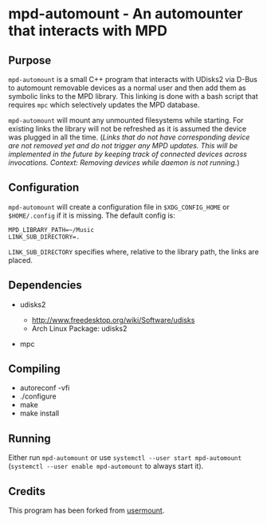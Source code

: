 mpd-automount - An automounter that interacts with MPD
======================================================

Purpose
-------

`mpd-automount` is a small C++ program that interacts with UDisks2 via D-Bus to automount removable devices as a normal user and then add them as symbolic links to the MPD library. This linking is done with a bash script that requires `mpc` which selectively updates the MPD database.

`mpd-automount` will mount any unmounted filesystems while starting. For existing links the library will not be refreshed as it is assumed the device was plugged in all the time. (*Links that do not have corresponding device are not removed yet and do not trigger any MPD updates. This will be implemented in the future by keeping track of connected devices across invocations. Context: Removing devices while daemon is not running.*)

Configuration
-------------

`mpd-automount` will create a configuration file in `$XDG_CONFIG_HOME` or `$HOME/.config` if it is missing. The default config is:
```
MPD_LIBRARY_PATH=~/Music
LINK_SUB_DIRECTORY=.
```
`LINK_SUB_DIRECTORY` specifies where, relative to the library path, the links are placed.

Dependencies
------------

* udisks2
    * http://www.freedesktop.org/wiki/Software/udisks
    * Arch Linux Package: udisks2

* mpc


Compiling
---------

* autoreconf -vfi
* ./configure
* make
* make install

Running
-------

Either run `mpd-automount` or use `systemctl --user start mpd-automount` (`systemctl --user enable mpd-automount` to always start it).


Credits
-------
This program has been forked from [usermount](https://github.com/tom5760/usermount).
